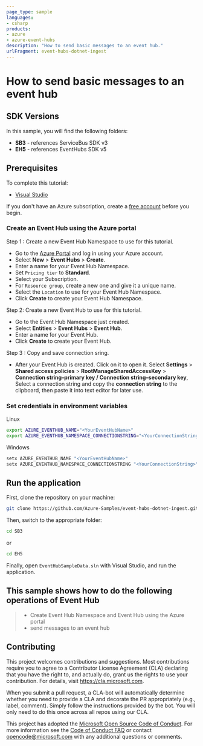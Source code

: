 ```yaml
---
page_type: sample
languages:
- csharp
products:
- azure
- azure-event-hubs
description: "How to send basic messages to an event hub."
urlFragment: event-hubs-dotnet-ingest
---
```


# How to send basic messages to an event hub

## SDK Versions

In this sample, you will find the following folders:

* **SB3** - references ServiceBus SDK v3
* **EH5** - references EventHubs SDK v5

## Prerequisites

To complete this tutorial:

* [Visual Studio]

If you don't have an Azure subscription, create a [free account] before you begin.

### Create an Event Hub using the Azure portal

Step 1 : Create a new Event Hub Namespace to use for this tutorial.

*  Go to the [Azure Portal] and log in using your Azure account.
*  Select **New** > **Event Hubs** > **Create**.
*  Enter a name for your Event Hub Namespace.
*  Set `Pricing tier` to **Standard**.
*  Select your Subscription.
*  For `Resource group`, create a new one and give it a unique name.
*  Select the `Location` to use for your Event Hub Namespace.
*  Click **Create** to create your Event Hub Namespace.

Step 2: Create a new Event Hub to use for this tutorial.

*  Go to the Event Hub Namespace just created.
*  Select **Entities** > **Event Hubs** > **Event Hub**.
*  Enter a name for your Event Hub.
*  Click **Create** to create your Event Hub.

Step 3 : Copy and save connection sring.

 * After your Event Hub is created. Click on it to open it. Select **Settings** > **Shared access policies** > **RootManageSharedAccessKey** > **Connection string–primary key / Connection string–secondary key**, Select a connection string and copy the **connection string** to the clipboard, then paste it into text editor for later use.

### Set credentials in environment variables 

Linux
``` bash
export AZURE_EVENTHUB_NAME="<YourEventHubName>"
export AZURE_EVENTHUB_NAMESPACE_CONNECTIONSTRING="<YourConnectionString>"
```

Windows
``` cmd
setx AZURE_EVENTHUB_NAME "<YourEventHubName>"
setx AZURE_EVENTHUB_NAMESPACE_CONNECTIONSTRING "<YourConnectionString>"
```

## Run the application

First, clone the repository on your machine:

``` bash
git clone https://github.com/Azure-Samples/event-hubs-dotnet-ingest.git
```

Then, switch to the appropriate folder:
``` cmd
cd SB3
```
or
``` cmd
cd EH5
```

Finally, open `EventHubSampleData.sln` with Visual Studio, and run the application.

## This sample shows how to do the following operations of Event Hub

> * Create Event Hub Namespace and Event Hub using the Azure portal
> * send messages to an event hub

## Contributing

This project welcomes contributions and suggestions. Most contributions require you to agree to a
Contributor License Agreement (CLA) declaring that you have the right to, and actually do, grant us
the rights to use your contribution. For details, visit https://cla.microsoft.com.

When you submit a pull request, a CLA-bot will automatically determine whether you need to provide
a CLA and decorate the PR appropriately (e.g., label, comment). Simply follow the instructions
provided by the bot. You will only need to do this once across all repos using our CLA.

This project has adopted the [Microsoft Open Source Code of Conduct]. For more information see the [Code of Conduct FAQ] or contact [opencode@microsoft.com] with any additional questions or comments.

<!-- LINKS -->
[Visual Studio]:https://visualstudio.microsoft.com/zh-hans/downloads/
[free account]: https://azure.microsoft.com/free/?WT.mc_id=A261C142F
[Azure Portal]: https://portal.azure.com
[Microsoft Open Source Code of Conduct]: https://opensource.microsoft.com/codeofconduct/
[Code of Conduct FAQ]: https://opensource.microsoft.com/codeofconduct/faq/
[opencode@microsoft.com]: mailto:opencode@microsoft.com